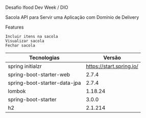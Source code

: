 Desafio Ifood Dev Week / DIO 

Sacola API para Servir uma Aplicação com Domínio de Delivery

Features

    Incluir itens na sacola
    Visualizar sacola
    Fechar sacola
  
| Tecnologias | Versão |
| --- | --- |
| spring initialzr  | https://start.spring.io/ |
| spring-boot-starter-web  | 2.7.4 |
| spring-boot-starter-data-jpa  | 2.7.4 |
| lombok  | 1.18.24 |
| spring-boot-starter  | 3.0.0 |
| h2  | 2.1.214 |
  
  
 

